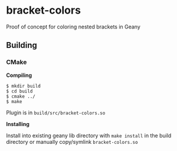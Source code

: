 # bracket-colors

Proof of concept for coloring nested brackets in Geany

## Building

### CMake

**Compiling**

```shell
$ mkdir build
$ cd build
$ cmake ../
$ make
```

Plugin is in `build/src/bracket-colors.so`

**Installing**

Install into existing geany lib directory with `make install` in the build directory or manually copy/symlink `bracket-colors.so`
